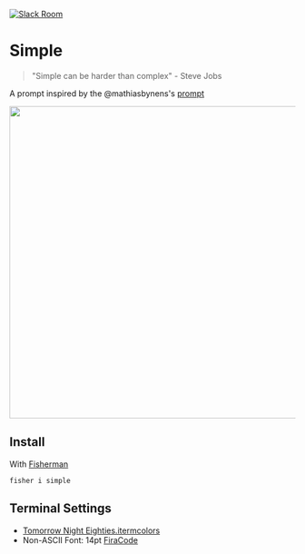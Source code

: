 [![Slack Room][slack-badge]][slack-link]

# Simple

> "Simple can be harder than complex" -  Steve Jobs

A prompt inspired by the @mathiasbynens's [prompt]

<img src="https://cloud.githubusercontent.com/assets/1587053/14232267/44241d32-f9df-11e5-86ed-9c96befba0f3.png" width="550"/>

## Install

With [Fisherman]

```fish
fisher i simple
```

## Terminal Settings

+ [Tomorrow Night Eighties.itermcolors]
+ Non-ASCII Font: 14pt [FiraCode]

[slack-link]: https://fisherman-wharf.herokuapp.com/
[slack-badge]: https://img.shields.io/badge/slack-join%20the%20chat-00B9FF.svg?style=flat-square

[Fisherman]: https://github.com/fisherman/fisherman
[prompt]: https://github.com/mathiasbynens/dotfiles/blob/master/.bash_prompt

[FiraCode]: https://github.com/tonsky/FiraCode
[Tomorrow Night Eighties.itermcolors]: https://github.com/sotayamashita/simple/blob/master/Tomorrow%20Night%20Eighties.itermcolors
